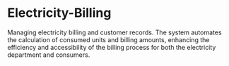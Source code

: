 # Electricity-Billing
Managing electricity billing and customer records. The system automates the calculation of consumed units and billing amounts, enhancing the efficiency and accessibility of the billing process for both the electricity department and consumers.
